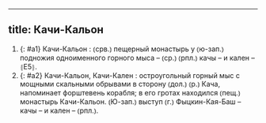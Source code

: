 
---
title: Качи-Кальон
---
1. {: #a1} Качи-Кальон
: ⦅срв.⦆ пещерный монастырь у ⦅ю-зап.⦆ подножия одноименного горного мыса – ⦅ср.⦆ ⦅рпл.⦆ качы – и кален – ⦃Е5⦄.
2. {: #a2} Качи-Кальон, Качи-Кален
: остроугольный горный мыс с мощными скальными обрывами в сторону ⦅дол.⦆ ⦅р.⦆ Кача, напоминает форштевень корабля; в его гротах находился ⦅пещ.⦆ монастырь Качи-Кальон. ⦅Ю-зап.⦆ выступ ⦅г.⦆ Фыцкин-Кая-Баш – качы – и кален – ⦅рпл.⦆.

